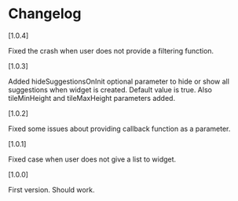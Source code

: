 # Changelog

[1.0.4]

Fixed the crash when user does not provide a filtering function.


[1.0.3]

Added hideSuggestionsOnInit optional parameter to hide or show all suggestions when widget is created. 
Default value is true. Also tileMinHeight and tileMaxHeight parameters added.


[1.0.2]

Fixed some issues about providing callback function as a parameter.


[1.0.1]

Fixed case when user does not give a list to widget.


[1.0.0]

First version. Should work.